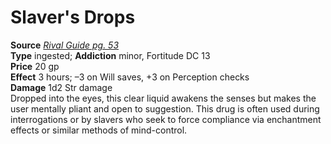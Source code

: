 # Slaver's Drops

**Source** [_Rival Guide pg. 53_](http://paizo.com/store/games/roleplayingGames/p/pathfinderRPG/paizo/pathfinderChronicles/v5748btpy8kc2)  
**Type** ingested; **Addiction** minor, Fortitude DC 13  
**Price** 20 gp  
**Effect** 3 hours; –3 on Will saves, +3 on Perception checks  
**Damage** 1d2 Str damage  
Dropped into the eyes, this clear liquid awakens the senses but makes the user mentally pliant and open to suggestion. This drug is often used during interrogations or by slavers who seek to force compliance via enchantment effects or similar methods of mind-control.